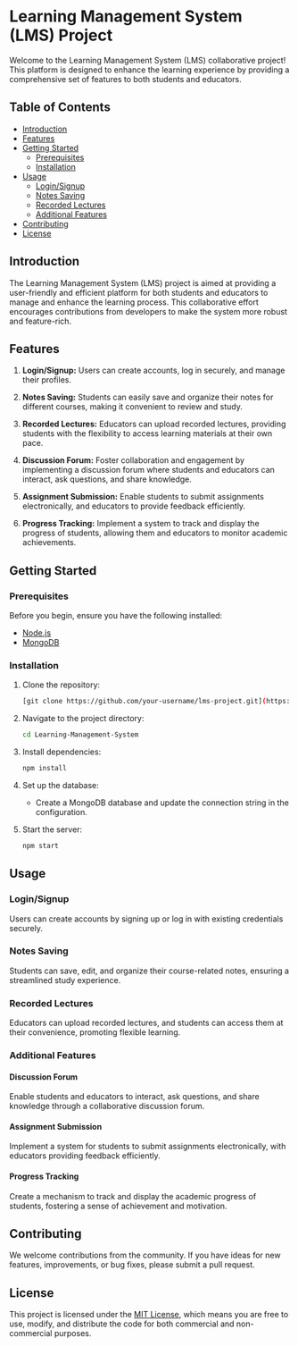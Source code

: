 # Learning Management System (LMS) Project

Welcome to the Learning Management System (LMS) collaborative project! This platform is designed to enhance the learning experience by providing a comprehensive set of features to both students and educators.

## Table of Contents

- [Introduction](#introduction)
- [Features](#features)
- [Getting Started](#getting-started)
  - [Prerequisites](#prerequisites)
  - [Installation](#installation)
- [Usage](#usage)
  - [Login/Signup](#login-signup)
  - [Notes Saving](#notes-saving)
  - [Recorded Lectures](#recorded-lectures)
  - [Additional Features](#additional-features)
- [Contributing](#contributing)
- [License](#license)

## Introduction

The Learning Management System (LMS) project is aimed at providing a user-friendly and efficient platform for both students and educators to manage and enhance the learning process. This collaborative effort encourages contributions from developers to make the system more robust and feature-rich.

## Features

1. **Login/Signup:** Users can create accounts, log in securely, and manage their profiles.

2. **Notes Saving:** Students can easily save and organize their notes for different courses, making it convenient to review and study.

3. **Recorded Lectures:** Educators can upload recorded lectures, providing students with the flexibility to access learning materials at their own pace.

4. **Discussion Forum:** Foster collaboration and engagement by implementing a discussion forum where students and educators can interact, ask questions, and share knowledge.

5. **Assignment Submission:** Enable students to submit assignments electronically, and educators to provide feedback efficiently.

6. **Progress Tracking:** Implement a system to track and display the progress of students, allowing them and educators to monitor academic achievements.

## Getting Started

### Prerequisites

Before you begin, ensure you have the following installed:

- [Node.js](https://nodejs.org/)
- [MongoDB](https://www.mongodb.com/)

### Installation

1. Clone the repository:

   ```bash
   [git clone https://github.com/your-username/lms-project.git](https://github.com/akmurmu82/Learning-Management-System.git)
   ```

2. Navigate to the project directory:

   ```bash
   cd Learning-Management-System
   ```

3. Install dependencies:

   ```bash
   npm install
   ```

4. Set up the database:

   - Create a MongoDB database and update the connection string in the configuration.

5. Start the server:
   ```bash
   npm start
   ```

## Usage

### Login/Signup

Users can create accounts by signing up or log in with existing credentials securely.

### Notes Saving

Students can save, edit, and organize their course-related notes, ensuring a streamlined study experience.

### Recorded Lectures

Educators can upload recorded lectures, and students can access them at their convenience, promoting flexible learning.

### Additional Features

#### Discussion Forum

Enable students and educators to interact, ask questions, and share knowledge through a collaborative discussion forum.

#### Assignment Submission

Implement a system for students to submit assignments electronically, with educators providing feedback efficiently.

#### Progress Tracking

Create a mechanism to track and display the academic progress of students, fostering a sense of achievement and motivation.

## Contributing

We welcome contributions from the community. If you have ideas for new features, improvements, or bug fixes, please submit a pull request.

## License

This project is licensed under the [MIT License](LICENSE), which means you are free to use, modify, and distribute the code for both commercial and non-commercial purposes.
